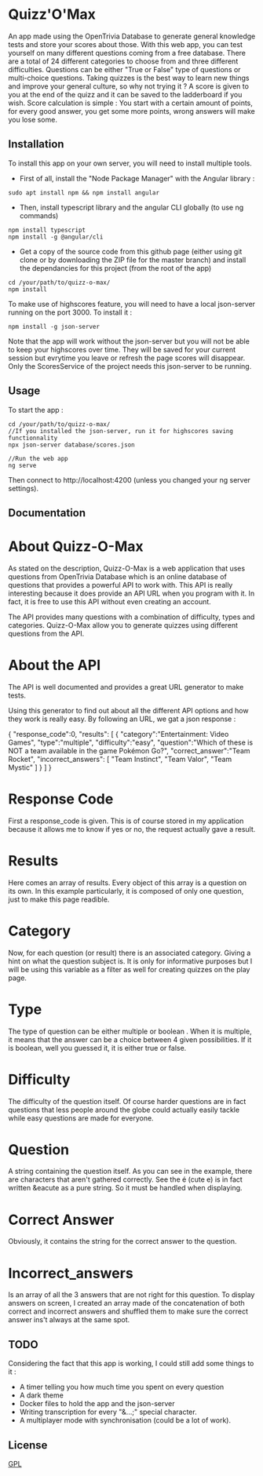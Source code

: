 # Quizz'O'Max
An app made using the OpenTrivia Database to generate general knowledge tests and store your scores about those. With this web app, you can test yourself on many different questions coming from a free database. There are a total of 24 different categories to choose from and three different difficulties. Questions can be either "True or False" type of questions or multi-choice questions. Taking quizzes is the best way to learn new things and improve your general culture, so why not trying it ? A score is given to you at the end of the quizz and it can be saved to the ladderboard if you wish.
Score calculation is simple : You start with a certain amount of points, for every good answer, you get some more points, wrong answers will make you lose some.

## Installation
To install this app on your own server, you will need to install multiple tools.  

- First of all, install the "Node Package Manager" with the Angular library :  
```
sudo apt install npm && npm install angular
```
- Then, install typescript library and the angular CLI globally (to use ng commands)
```
npm install typescript
npm install -g @angular/cli
```
- Get a copy of the source code from this github page (either using git clone or by downloading the ZIP file for the master branch) and install the dependancies for this project (from the root of the app)
```
cd /your/path/to/quizz-o-max/
npm install
```

To make use of highscores feature, you will need to have a local json-server running on the port 3000. To install it :
```
npm install -g json-server
```
Note that the app will work without the json-server but you will not be able to keep your highscores over time. They will be saved for your current session but evrytime you leave or refresh the page scores will disappear. Only the ScoresService of the project needs this json-server to be running.

## Usage
To start the app :

```
cd /your/path/to/quizz-o-max/
//If you installed the json-server, run it for highscores saving functionnality
npx json-server database/scores.json

//Run the web app
ng serve
```

Then connect to http://localhost:4200 (unless you changed your ng server settings).

## Documentation

# About Quizz-O-Max
As stated on the description, Quizz-O-Max is a web application that uses questions from OpenTrivia Database which is an online database of questions that provides a powerful API to work with. This API is really interesting because it does provide an API URL when you program with it. In fact, it is free to use this API without even creating an account.

The API provides many questions with a combination of difficulty, types and categories. Quizz-O-Max allow you to generate quizzes using different questions from the API.

# About the API
The API is well documented and provides a great URL generator to make tests.

Using this generator to find out about all the different API options and how they work is really easy.
By following an URL, we gat a json response :

{ "response_code":0, "results": [ { "category":"Entertainment: Video Games", "type":"multiple", "difficulty":"easy", "question":"Which of these is NOT a team available in the game Pok&eacute;mon Go?", "correct_answer":"Team Rocket", "incorrect_answers": [ "Team Instinct", "Team Valor", "Team Mystic" ] } ] }

# Response Code
First a
response_code
is given. This is of course stored in my application because it allows me to know if yes or no, the request actually gave a result.

# Results
Here comes an array of results. Every object of this array is a question on its own. In this example particularly, it is composed of only one question, just to make this page readible.

# Category
Now, for each question (or result) there is an associated category. Giving a hint on what the question subject is. It is only for informative purposes but I will be using this variable as a filter as well for creating quizzes on the play page.

# Type
The type of question can be either
multiple
or
boolean
. When it is multiple, it means that the answer can be a choice between 4 given possibilities. If it is boolean, well you guessed it, it is either true or false.

# Difficulty
The difficulty of the question itself. Of course harder questions are in fact questions that less people around the globe could actually easily tackle while easy questions are made for everyone.

# Question
A string containing the question itself. As you can see in the example, there are characters that aren't gathered correctly. See the
é (cute e)
is in fact written
&eacute
as a pure string. So it must be handled when displaying.

# Correct Answer
Obviously, it contains the string for the correct answer to the question.

# Incorrect_answers
Is an array of all the 3 answers that are not right for this question. To display answers on screen, I created an array made of the concatenation of both correct and incorrect answers and shuffled them to make sure the correct answer ins't always at the same spot.

## TODO
Considering the fact that this app is working, I could still add some things to it :
- A timer telling you how much time you spent on every question
- A dark theme
- Docker files to hold the app and the json-server
- Writing transcription for every "&...;" special character. 
- A multiplayer mode with synchronisation (could be a lot of work).

## License
[GPL](https://choosealicense.com/licenses/gpl-3.0/)
